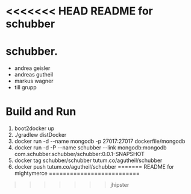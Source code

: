 <<<<<<< HEAD
README for schubber
==========================

# schubber. 
* andrea geisler
* andreas gutheil
* markus wagner
* till grupp

# Build and Run
1. boot2docker up
2. ./gradlew distDocker
3. docker run -d --name mongodb -p 27017:27017 dockerfile/mongodb 
4. docker run -d -P --name schubber --link mongodb:mongodb com.schubber.schubber/schubber:0.0.1-SNAPSHOT
5. docker tag schubber/schubber tutum.co/agutheil/schubber
6. docker push tutum.co/agutheil/schubber
=======
README for mightymerce
==========================
>>>>>>> jhipster
